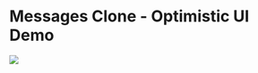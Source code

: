 # Messages Clone - Optimistic UI Demo

![](https://www.dl.dropboxusercontent.com/s/9a3q715adkbubnu/chat-optimistic-ui-slow-3g.gif)
